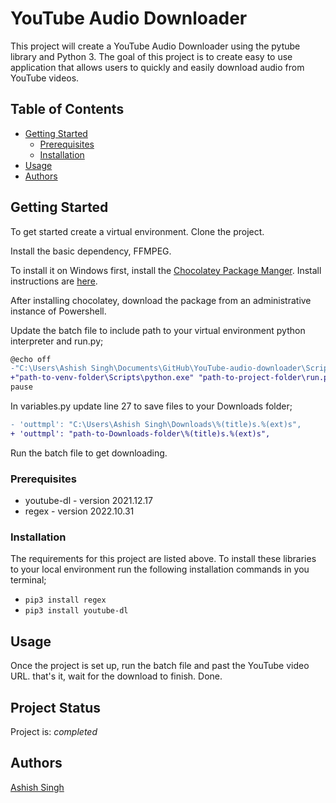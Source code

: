 # YouTube Audio Downloader

This project will create a YouTube Audio Downloader using the pytube library and Python 3. The goal of this project is to create easy to use application that allows users to quickly and easily download audio from YouTube videos.

## Table of Contents

- [Getting Started](#getting-started)
  - [Prerequisites](#prerequisites)
  - [Installation](#installation)
- [Usage](#usage)
- [Authors](#authors)

## Getting Started

To get started create a virtual environment. Clone the project.

Install the basic dependency, FFMPEG.

To install it on Windows first, install the [Chocolatey Package Manger](https://chocolatey.org/how-chocolatey-works). Install instructions are [here](https://chocolatey.org/install).

After installing chocolatey, download the package from an administrative instance of Powershell.

Update the batch file to include path to your virtual environment python interpreter and run.py;

```diff
@echo off
-"C:\Users\Ashish Singh\Documents\GitHub\YouTube-audio-downloader\Scripts\python.exe" "C:\Users\Ashish Singh\Documents\GitHub\YouTube-audio-downloader\run.py"
+"path-to-venv-folder\Scripts\python.exe" "path-to-project-folder\run.py"
pause
```

In variables.py update line 27 to save files to your Downloads folder;

```diff
- 'outtmpl': "C:\Users\Ashish Singh\Downloads\%(title)s.%(ext)s",
+ 'outtmpl': "path-to-Downloads-folder\%(title)s.%(ext)s",              

```

Run the batch file to get downloading.

### Prerequisites

- youtube-dl - version 2021.12.17
- regex - version 2022.10.31

### Installation

The requirements for this project are listed above.
To install these libraries to your local environment run the following installation commands in you terminal;

- ```pip3 install regex```
- ```pip3 install youtube-dl```

## Usage

Once the project is set up, run the batch file and past the YouTube video URL. that's it, wait for the download to finish. Done.

## Project Status

Project is: _completed_

## Authors

[Ashish Singh](https://www.github.com/45H15H)
